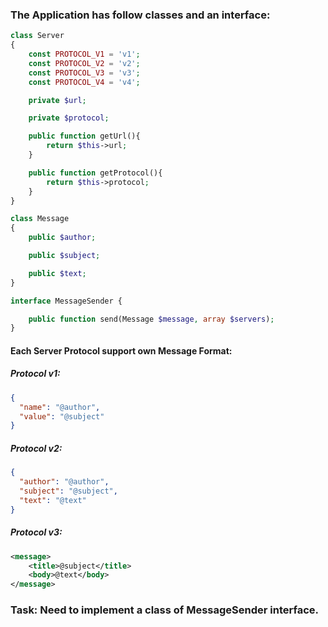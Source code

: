 ### The Application has follow classes and an interface:
```php
class Server
{
    const PROTOCOL_V1 = 'v1';
    const PROTOCOL_V2 = 'v2';
    const PROTOCOL_V3 = 'v3';
    const PROTOCOL_V4 = 'v4';

    private $url;

    private $protocol;

    public function getUrl(){
        return $this->url;
    }

    public function getProtocol(){
        return $this->protocol;
    }
}
```

```php
class Message
{
    public $author;

    public $subject;

    public $text;
}
```

```php
interface MessageSender {

    public function send(Message $message, array $servers);
}
```

#### Each Server Protocol support own Message Format:
##### Protocol v1:
```json
{
  "name": "@author",
  "value": "@subject"
}
```

##### Protocol v2:
```json
{
  "author": "@author",
  "subject": "@subject",
  "text": "@text"
}
```

##### Protocol v3:
```xml
<message>
    <title>@subject</title>     
    <body>@text</body>
</message>
```
### Task: Need to implement a class of MessageSender interface.